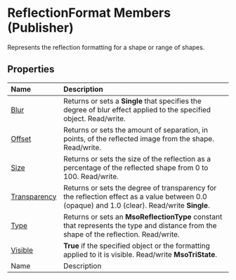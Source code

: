 
# ReflectionFormat Members (Publisher)
Represents the reflection formatting for a shape or range of shapes.

## Properties



|**Name**|**Description**|
|:-----|:-----|
| [Blur](e74815b0-050c-615a-1981-799489f70e21.md)|Returns or sets a  **Single** that specifies the degree of blur effect applied to the specified object. Read/write.|
| [Offset](e9e5c3a8-1f0a-0f72-8c0f-93094a3dd56a.md)|Returns or sets the amount of separation, in points, of the reflected image from the shape. Read/write.|
| [Size](2292231c-9714-6728-0881-b83a97371fea.md)|Returns or sets the size of the reflection as a percentage of the reflected shape from 0 to 100. Read/write.|
| [Transparency](3c115d2c-4004-5fd4-de10-3593c8f1a38e.md)|Returns or sets the degree of transparency for the reflection effect as a value between 0.0 (opaque) and 1.0 (clear). Read/write  **Single**.|
| [Type](de621574-b8ab-908c-71a6-bc20ad9a4086.md)|Returns or sets an  **MsoReflectionType** constant that represents the type and distance from the shape of the reflection. Read/write.|
| [Visible](c7d028cc-6df8-021e-4176-77463d5548de.md)| **True** if the specified object or the formatting applied to it is visible. Read/write **MsoTriState**.|
|Name|Description|
